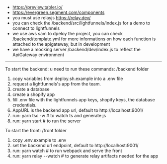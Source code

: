 
- https://preview.tabler.io/
- https://evergreen.segment.com/components
- you must use relayjs https://relay.dev/
- you can check the /backend/src/lightfunnels/index.js for a demo to connect to lightfunnels
- we use aws sam to dpeloy the project, you can check /backend/template.yml for more informations on how each function is attached to the apigateway, but in development 
- we have a mocking server /backend/dev/index.js to reflect the ApiGateway environment

---

To start the backend: u need to run these commands: /backend folder
1. copy variables from deploy.sh.example into a .env file
2. request a lightfunnels's app from the team.
3. create a database 
4. create a shopify app
5. fill .env file with the lightfunnels app keys, shopify keys, the database credentials.
6. AppURL is the backend app url, default to http://localhost:9001/
7. run: yarn tsc -w # to watch ts and generate js
8. run: yarn start # to run the server

To start the front: /front folder
1. copy .env.example to .env
2. set the backend url endpoint, default to http://localhost:9001/
3. run: yarn watch # to run webpack and serve the front
4. run: yarn relay --watch # to generate relay artifacts needed for the app
